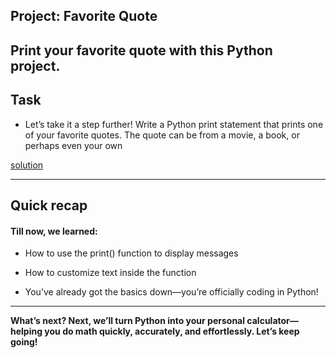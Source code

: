 ## Project: Favorite Quote

**Print your favorite quote with this Python project.**
---

## Task

-  Let’s take it a step further! Write a Python print statement that prints one of your favorite quotes. The quote can be from a movie, a book, or perhaps even your own

[solution](main.py)

---

## Quick recap

#### Till now, we learned:

 - How to use the print() function to display messages

 - How to customize text inside the function

 - You’ve already got the basics down—you’re officially coding in Python!

---

 **What’s next?
Next, we’ll turn Python into your personal calculator—helping you do math quickly, accurately, and effortlessly.
Let’s keep going!**